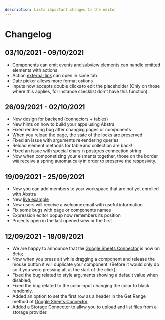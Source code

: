 ```yaml
---
description: Lists important changes to the editor
---
```


# Changelog

## 03/10/2021 - 09/10/2021

* [Components](docs/front-end/components.md) can emit events and [subview](docs/front-end/elements/subview.md) elements can handle emitted elements with actions
* Action [external link](docs/front-end/actions/external-link.md) can open in same tab
* Date picker allows more format options
* Inputs now accepts double clicks to edit the placeholder \(Only on those where this applies, for instance checklist don't have this function\).  

## 26/09/2021 - 02/10/2021

* New design for backend \(connectors + tables\)
* New hints on how to build your apps using Abstra
* Fixed rendering bug after changing pages or components
* When you reload the page, the state of the locks are preserved
* Fixed an issue with arguments re-rendering queries
* Reload element methods for table and collection are back!
* Fixed an issue with special chars in postgres connection string 
* Now when componetizing your elements together, those on the border will receive a spring automatically in order to preserve the resposivity.

## 19/09/2021 - 25/09/2021

* Now you can add members to your workspace that are not yet enrolled with Abstra
* New [live example](https://youtu.be/g7zXapUv_ik)
* New users will receive a welcome email with useful information
* Fix some bugs with page or components names
* Expression editor popup now remembers its position
* Projects open in the last opened view or the first

## 12/09/2021 - 18/09/2021

* We are happy to announce that the [Google Sheets Connector](docs/back-end/connectors/google-sheets.md) is now on Beta;
* Now when you press alt while dragging a component and release the mouse button it will duplicate your component. \(Before it would only do so if you were pressing alt at the start of the click\);
* Fixed the bug related to style arguments showing a default value when disabled;
* Fixed the bug related to the color input changing the color to black randomly.
* Added an option to set the first row as a header in the Get Range method of [Google Sheets Connector](docs/back-end/connectors/google-sheets.md)
* Added a Storage Connector to allow you to upload and list files from a storage provider.

